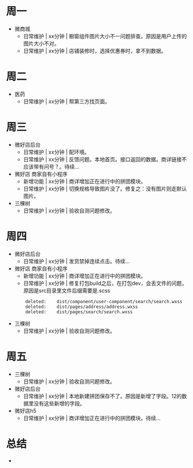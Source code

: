 # 周一
* 微商城
    - 日常维护 | xx分钟 | 橱窗组件图片大小不一问题排查。原因是用户上传的图片大小不对。
    - 日常维护 | xx分钟 | 店铺装修时，选择优惠券时，拿不到数据。

# 周二
* 医药
    - 日常维护 | xx分钟 | 帮第三方找页面。

# 周三
* 微好店后台
    - 日常维护 | xx分钟 | 配环境。
    - 日常维护 | xx分钟 | 反馈问题。本地首页。接口返回的数据。商详链接不应该带有问号？。待续...
* 微好店 商家自有小程序
    - 新增功能 | xx分钟 | 商详增加正在进行中的拼团模块。
    - 日常维护 | xx分钟 | 切换规格导致图片没了。修复之：没有图片则走默认图片。
* 三棵树
    - 日常维护 | xx分钟 | 验收自测问题修改。

# 周四
* 微好店后台
    - 日常维护 | xx分钟 | 发货禁掉连续点击。待续...
* 微好店 商家自有小程序
    - 新增功能 | xx分钟 | 商详增加正在进行中的拼团模块。
    - 日常维护 | xx分钟 | 修复打包build之后，在打包dev，会丢文件的问题，原因是src目录里文件后缀需要是.scss
    ```
        deleted:    dist/component/user-component/search/search.wxss
        deleted:    dist/pages/address/address.wxss
        deleted:    dist/pages/search/search.wxss
    ```
* 三棵树
    - 日常维护 | xx分钟 | 验收自测问题修改。

# 周五
* 三棵树
    - 日常维护 | xx分钟 | 验收自测问题修改。
* 微好店后台
    - 日常维护 | xx分钟 | 本地新建拼团保存不了。原因是新增了字段。12的数据里没有这些新增的字段。
* 微好店h5
    - 日常维护 | xx分钟 | 商详增加正在进行中的拼团模块。待续...

# 总结
*
